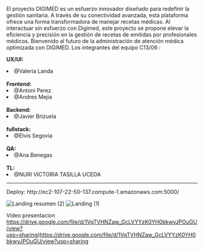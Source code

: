 El proyecto DIGIMED es un esfuerzo innovador diseñado para redefinir la gestión sanitaria. A través de su conectividad avanzada, esta plataforma ofrece una forma transformadora de manejar recetas médicas. Al interactuar sin esfuerzo con Digimed, este proyecto se propone elevar la eficiencia y precisión en la gestión de recetas de emitidas por profesionales médicos. Bienvenido al futuro de la administración de atención médica optimizada con DIGIMED.
Los integrantes del equipo C13/06 :

<strong>UX/UI:</strong>
<li>@Valeria Landa</li>
<br>
<strong>Frontend:</strong>
<br>
<li>@Antoni Perez</li>
<li>@Andres Mejia</li>
<br>
<strong>Backend:</strong><br>
<li>@Javier Brizuela</li>
<br>
<strong>fullstack:</strong><br>
<li>@Elvis Segovia</li>
<br>
<strong>QA:</strong> <br>
<li>@Ana Benegas</li>
<br>                                                                                                  
<strong>TL:</strong><br>
<li>@NURI VICTORIA TASILLA UCEDA</li>
<hr>
Deploy: http://ec2-107-22-50-137.compute-1.amazonaws.com:5000/

![Landing resumen (2)](https://github.com/No-Country/c13-06-n-python-react/assets/142636393/f95593e1-76d7-4c9f-ab0a-699646a8cc45)
![Landing (1)](https://github.com/No-Country/c13-06-n-python-react/assets/142636393/ba4035bf-29f0-4051-bc99-3f7854308af9)

Video presentacion
https://drive.google.com/file/d/1VqTVHNZaw_GcLVYYzK0YH0bkwyJPOuGU/view?usp=sharing)https://drive.google.com/file/d/1VqTVHNZaw_GcLVYYzK0YH0bkwyJPOuGU/view?usp=sharing

